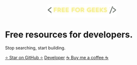 <img src="/images/logo.svg" alt="Free for Geeks logo" style="display: block; margin-left: auto; margin-right: auto; width: 45%;"/>

# Free resources for developers.

Stop searching, start building.

[⭐ Star on GitHub ⭐](https://github.com/JuanPabloDiaz/freeForGeeks)
[Developer](https://www.linkedin.com/in/1diazdev/)
[☕ Buy me a coffee ☕](https://www.buymeacoffee.com/1diazdev)
